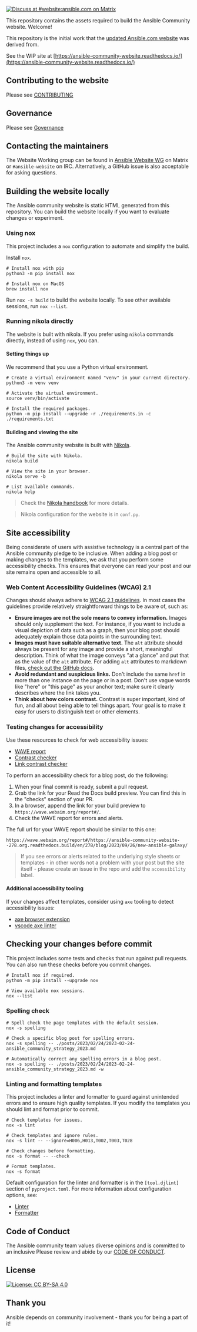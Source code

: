 [![Discuss at #website:ansible.com on Matrix](https://img.shields.io/matrix/website:ansible.com.svg?server_fqdn=ansible-accounts.ems.host&label=Discuss%20at%20%23website:ansible.com&logo=matrix)](https://matrix.to/#/#website:ansible.com)

This repository contains the assets required to build the Ansible Community website. Welcome! 

This repository is the initial work that the [updated Ansible.com website](https://github.com/ansible/ansible-collaborative)
was derived from.

See the WIP site at [https://ansible-community-website.readthedocs.io/](https://ansible-community-website.readthedocs.io/)

## Contributing to the website

Please see [CONTRIBUTING](CONTRIBUTING.md)

## Governance

Please see [Governance](CONTRIBUTING.md#Governance)

## Contacting the maintainers

The Website Working group can be found in [Ansible Website WG](https://matrix.to/#/#website:ansible.com) on Matrix
or ``#ansible-website`` on IRC. Alternatively, a GitHub issue is also acceptable for asking
questions.

## Building the website locally

The Ansible community website is static HTML generated from this repository.
You can build the website locally if you want to evaluate changes or experiment.

### Using nox

This project includes a ``nox`` configuration to automate and simplify the build.

Install ``nox``.

    # Install nox with pip
    python3 -m pip install nox

    # Install nox on MacOS
    brew install nox

Run ``nox -s build`` to build the website locally.
To see other available sessions, run ``nox --list``.

### Running nikola directly

The website is built with nikola.
If you prefer using ``nikola`` commands directly, instead of using ``nox``, you can.

#### Setting things up

We recommend that you use a Python virtual environment.

    # Create a virtual environment named "venv" in your current directory.
    python3 -m venv venv

    # Activate the virtual environment.
    source venv/bin/activate

    # Install the required packages.
    python -m pip install --upgrade -r ./requirements.in -c ./requirements.txt

#### Building and viewing the site

The Ansible community website is built with [Nikola](https://getnikola.com/).

    # Build the site with Nikola.
    nikola build

    # View the site in your browser.
    nikola serve -b

    # List available commands.
    nikola help

> Check the [Nikola handbook](https://getnikola.com/handbook.html) for more details.

> Nikola configuration for the website is in ``conf.py``.

## Site accessibility

Being considerate of users with assistive technology is a central part of the Ansible community pledge to be inclusive.
When adding a blog post or making changes to the templates, we ask that you perform some accessibility checks.
This ensures that everyone can read your post and our site remains open and accessible to all.

### Web Content Accessibility Guidelines (WCAG) 2.1

Changes should always adhere to [WCAG 2.1 guidelines](https://www.w3.org/TR/WCAG21/).
In most cases the guidelines provide relatively straightforward things to be aware of, such as:

- **Ensure images are not the sole means to convey information.**
  Images should only supplement the text.
  For instance, if you want to include a visual depiction of data such as a graph, then your blog post should adequately explain those data points in the surrounding text.
- **Images must have suitable alternative text.**
  The `alt` attribute should always be present for any image and provide a short, meaningful description.
  Think of what the image conveys "at a glance" and put that as the value of the `alt` attribute.
  For adding `alt` attributes to markdown files, [check out the GitHub docs](https://docs.github.com/en/get-started/writing-on-github/getting-started-with-writing-and-formatting-on-github/basic-writing-and-formatting-syntax#images).
- **Avoid redundant and suspicious links.**
  Don't include the same `href` in more than one instance on the page or in a post.
  Don't use vague words like "here" or "this page" as your anchor text; make sure it clearly describes where the link takes you.
- **Think about how colors contrast.**
  Contrast is super important, kind of fun, and all about being able to tell things apart.
  Your goal is to make it easy for users to distinguish text or other elements.

### Testing changes for accessibility

Use these resources to check for web accessibility issues:

- [WAVE report](https://wave.webaim.org/)
- [Contrast checker](https://webaim.org/resources/contrastchecker/)
- [Link contrast checker](https://webaim.org/resources/linkcontrastchecker/)

To perform an accessibility check for a blog post, do the following:

1. When your final commit is ready, submit a pull request.
2. Grab the link for your Read the Docs build preview.
   You can find this in the "checks" section of your PR.
3. In a browser, append the link for your build preview to `https://wave.webaim.org/report#/`.
4. Check the WAVE report for errors and alerts.

The full url for your WAVE report should be similar to this one:

```
https://wave.webaim.org/report#/https://ansible-community-website--278.org.readthedocs.build/en/278/blog/2023/09/26/new-ansible-galaxy/
```

> If you see errors or alerts related to the underlying style sheets or templates - in other words not a problem with your post but the site itself - please create an issue in the repo and add the `accessibility` label.

#### Additional accessibility tooling

If your changes affect templates, consider using `axe` tooling to detect accessibility issues:

- [axe browser extension](https://www.deque.com/axe/browser-extensions/)
- [vscode axe linter](https://marketplace.visualstudio.com/items?itemName=deque-systems.vscode-axe-linter)

## Checking your changes before commit

This project includes some tests and checks that run against pull requests.
You can also run these checks before you commit changes.

    # Install nox if required.
    python -m pip install --upgrade nox

    # View available nox sessions.
    nox --list

### Spelling check

    # Spell check the page templates with the default session.
    nox -s spelling

    # Check a specific blog post for spelling errors.
    nox -s spelling -- ./posts/2023/02/24/2023-02-24-ansible_community_strategy_2023.md

    # Automatically correct any spelling errors in a blog post.
    nox -s spelling -- ./posts/2023/02/24/2023-02-24-ansible_community_strategy_2023.md -w

### Linting and formatting templates

This project includes a linter and formatter to guard against unintended errors and to ensure high quality templates.
If you modify the templates you should lint and format prior to commit.

    # Check templates for issues.
    nox -s lint

    # Check templates and ignore rules.
    nox -s lint -- --ignore=H006,H013,T002,T003,T028

    # Check changes before formatting.
    nox -s format -- --check

    # Format templates.
    nox -s format

Default configuration for the linter and formatter is in the ``[tool.djlint]`` section of ``pyproject.toml``.
For more information about configuration options, see:

- [Linter](https://www.djlint.com/docs/linter/)
- [Formatter](https://www.djlint.com/docs/formatter/)



## Code of Conduct

The Ansible community team values diverse opinions and is committed to an inclusive
Please review and abide by our [CODE OF CONDUCT](CODE_OF_CONDUCT.md).

## License

[![License: CC BY-SA 4.0](https://licensebuttons.net/l/by-sa/4.0/80x15.png)](https://creativecommons.org/licenses/by-sa/4.0/)

## Thank you

Ansible depends on community involvement - thank you for being a part of it!
